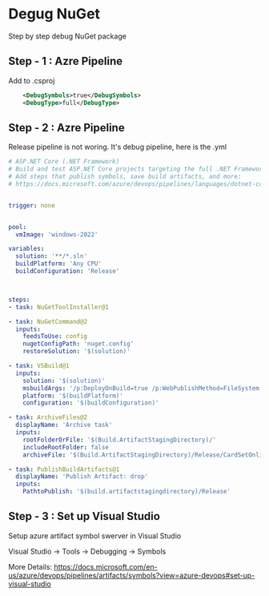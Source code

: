 # Degug NuGet

Step by step debug NuGet package

## Step - 1 : Azre Pipeline

Add to .csproj

```XML
    <DebugSymbols>true</DebugSymbols>
    <DebugType>full</DebugType>
```

## Step - 2 : Azre Pipeline

Release pipeline is not woring. It's debug pipeline, here is the .yml

```yml
# ASP.NET Core (.NET Framework)
# Build and test ASP.NET Core projects targeting the full .NET Framework.
# Add steps that publish symbols, save build artifacts, and more:
# https://docs.microsoft.com/azure/devops/pipelines/languages/dotnet-core


trigger: none


pool:
  vmImage: 'windows-2022'

variables:
  solution: '**/*.sln'
  buildPlatform: 'Any CPU'
  buildConfiguration: 'Release'



steps:
- task: NuGetToolInstaller@1

- task: NuGetCommand@2
  inputs:
    feedsToUse: config
    nugetConfigPath: 'nuget.config'
    restoreSolution: '$(solution)'

- task: VSBuild@1
  inputs:
    solution: '$(solution)'
    msbuildArgs: '/p:DeployOnBuild=true /p:WebPublishMethod=FileSystem /p:publishUrl="$(build.artifactstagingdirectory)" /p:PackageAsSingleFile=false /p:SkipInvalidConfigurations=true'
    platform: '$(buildPlatform)'
    configuration: '$(buildConfiguration)'

- task: ArchiveFiles@2
  displayName: 'Archive task'
  inputs:
    rootFolderOrFile: '$(Build.ArtifactStagingDirectory)/'
    includeRootFolder: false
    archiveFile: '$(Build.ArtifactStagingDirectory)/Release/CardSetOnline$(Version).zip'

- task: PublishBuildArtifacts@1    
  displayName: 'Publish Artifact: drop'
  inputs:
    PathtoPublish: '$(build.artifactstagingdirectory)/Release'
```

## Step - 3 : Set up Visual Studio

Setup azure artifact symbol swerver in Visual Studio

Visual Studio -> Tools -> Debugging -> Symbols

More Details: https://docs.microsoft.com/en-us/azure/devops/pipelines/artifacts/symbols?view=azure-devops#set-up-visual-studio
